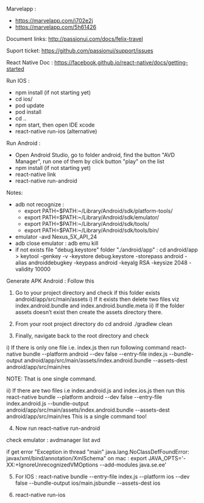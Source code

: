 Marvelapp :
- https://marvelapp.com/i702e2j
- https://marvelapp.com/5h61426

Document links: http://passionui.com/docs/felix-travel

Suport ticket: https://github.com/passionui/support/issues

React Native Doc : https://facebook.github.io/react-native/docs/getting-started

Run IOS :
- npm install (if not starting yet)
- cd ios/
- pod update
- pod install
- cd ..
- npm start, then open IDE xcode
- react-native run-ios (alternative)

Run Android :
- Open Android Studio, go to folder android, find the button "AVD Manager", run one of them by click button "play" on the list
- npm install (if not starting yet)
- react-native link
- react-native run-android

Notes:
- adb not recognize : 
	- export PATH=$PATH:~/Library/Android/sdk/platform-tools/
	- export PATH=$PATH:~/Library/Android/sdk/emulator/
	- export PATH=$PATH:~/Library/Android/sdk/tools/
	- export PATH=$PATH:~/Library/Android/sdk/tools/bin/
- emulator -avd Nexus_5X_API_24
- adb close emulator : adb emu kill
- if not exists file "debug.keystore" folder "./android/app" : cd android/app > keytool -genkey -v -keystore debug.keystore -storepass android -alias androiddebugkey -keypass android -keyalg RSA -keysize 2048 -validity 10000

Generate APK Android :
Follow this

1. Go to your project directory and check if this folder exists android/app/src/main/assets
i) If it exists then delete two files viz index.android.bundle and index.android.bundle.meta
ii) If the folder assets doesn’t exist then create the assets directory there.

2. From your root project directory do
cd android
./gradlew clean

3. Finally, navigate back to the root directory and check

i) If there is only one file i.e. index.js then run following command
react-native bundle --platform android --dev false --entry-file index.js --bundle-output android/app/src/main/assets/index.android.bundle --assets-dest android/app/src/main/res

NOTE: That is one single command.

ii) If there are two files i.e index.android.js and index.ios.js then run this
react-native bundle --platform android --dev false --entry-file index.android.js --bundle-output android/app/src/main/assets/index.android.bundle --assets-dest android/app/src/main/res
This is a single command too!

4. Now run react-native run-android

check emulator :
avdmanager list avd

if get error "Exception in thread "main" java.lang.NoClassDefFoundError: javax/xml/bind/annotation/XmlSchema"
on mac : export JAVA_OPTS='-XX:+IgnoreUnrecognizedVMOptions --add-modules java.se.ee'

5. For IOS : react-native bundle --entry-file index.js --platform ios --dev false --bundle-output ios/main.jsbundle --assets-dest ios

6. react-native run-ios

